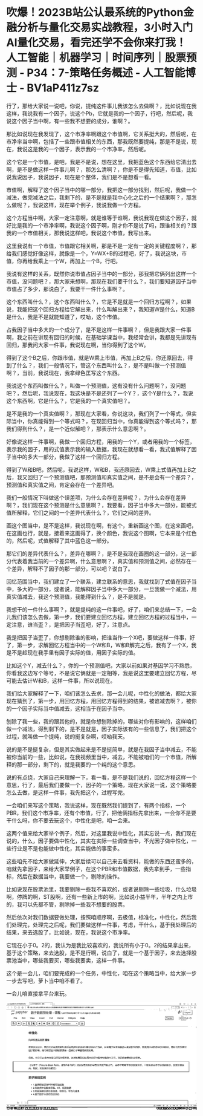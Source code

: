 # 吹爆！2023B站公认最系统的Python金融分析与量化交易实战教程，3小时入门AI量化交易，看完还学不会你来打我！人工智能｜机器学习｜时间序列｜股票预测 - P34：7-策略任务概述 - 人工智能博士 - BV1aP411z7sz

行了，那给大家说一说吧，你说，提纯这件事儿我该怎么去做啊？，比如说现在我这样，我说我有一个因子，说这个Pb，它就是我的一个因子，行吧，然后呢，我说这个因子当中啊，有一些我不想要的成分，谁啊？。

那比如说现在我发现了，这个市净率啊跟这个市值啊，它关系挺大的，然后呢，在市净率当中啊，包括了一些跟市值相关的东西，那我既然要提纯，那是不是说，现在，我说这是我的一个因子，表示我的一个市净率，然后呢。

这个它是一个市值，是吧，我是不是说，想在这里，我把蓝色这个东西给它清出去啊，是不是做这样一件事儿啊？，那怎么清啊？，你是不是得先知道，市值，比如说我说因子，我说因子，现在是个整体，我们是不是想看一看。

市值啊，解释了这个因子当中的哪一部分，我把这一部分找到，然后呢，我做一个减法，做完减法之后，我剩下的，是不是就是我中心化之后的一个结果啊？，那怎么做呢？，我说这样，现在举个例子，我说我做一个方程。

这个方程当中啊，大家一定注意啊，就是谁等于谁啊，我说我现在做这个因子，就好比是我的一个市净率啊，我说这个因子啊，刚才你不是说了吗，跟谁相关的？跟我的一个市值相关，那我说这样吧，我说这个市值，我写出来。

这里我说有一个市值，市值跟它相关啊，那是不是一定有一定的关键程度啊？，那给我们感觉好像这样，就像是一个，Y=WX+B的过程吧，好了，我说这块，市值，你再给我乘上一个W，再加上一个B，行吧。

我说有这样的关系，既然你说市值占因子当中的一部分，那我把它俩列出这样一个市值，没问题吧？，那大家来想啊，那现在我们要干什么？，我们要知道因子当中市值占了多少，那说白了，我要干一件什么事啊？。

这个东西叫什么？，这个东西叫什么？，它是不是就是一个回归方程啊？，如果说，我能把这个回归方程给它解出来，什么叫解出来？，我知道W是什么，知道B是什么，我是不是就能知道了，哎呦，这个市值。

占我因子当中多大的一个成分了，是不是这样一件事啊？，但是我跟大家一件事啊，我之前在讲现有回归的时候，在基础学课当中，我经常会讲，我都是先讲现有回归，那我问大家一件事，我说现在啊，当你得到了这个W。

得到了这个B之后，你跟市值，就是W乘上市值，再加上B之后，你还原回去，得到了什么？，我们一般情况下，管这个东西叫什么？，是不是叫做一个预测值啊？，当前，我说现在，我拿绿色匡写这个东西。

我说这个东西叫做什么？，叫做一个预测值，这有没有什么问题啊？，没问题吧？，然后呢，我说现在，我这块是不是还列了一个Y？，这个Y是什么？，我说这个东西啊，它是什么？，它是我的一个真实值吧？。

是不是我的一个真实值啊？，那现在大家看，你说这块，我们列了一个等式，但实际当中，你真能得到一个等式吗？，在现回归当中，你真能得到这个等式吗？，那我们得到什么？，是一个近似解吧？，那表示什么意思啊？。

好像说这样一件事啊，我做一个回归方程，用我的一个Y，或者用我的一个标签，表示我的因子，用的式值表示我的输入数据，我现在就想看一看，我式值解释了因子当中的多大一部分，我做了这样一个回归方程。

得到了W和B吧，然后呢，我说这样，W和B，我还原回去，W乘上式值再加上B之后，我又回归了一个预测值吧，那预测值和真实值之间，是不是会有一个差异？，预测值和真实值之间，肯定会存在一个差异吧。

我们一般情况下叫做这个误差项，为什么会存在差异呢？，为什么会存在差异啊？，我们现在这个预测是什么意思啊？，我要看，因子当中多大一部分，能被式值所解释，它们之间的一个差异代表什么？，它们之间的差异。

画这个图当中，是不是这样，我说现在啊，有这个，重新画这个图，在这来画吧，在这画也行，就是，接着来这画得了，换个颜色，我说这个图啊，它本来是个红色的，然后呢，式值解释了其中蓝色这一部分。

那它们的差异代表什么？，差异在哪啊？，是不是我现在画圈的这一部分，这一部分代表着我当前的一个差异啊，什么意思啊？，真实值和预测值之间，必然存在一个差异，解释不了因子的那一部分，可以吧？说白了。

回忆范围当中，我们建立了一个联系，建立联系的意思，我就找到了式值在因子当中，多大的一部分，或者说，能解释因子当中多大一部分，一旦我做一个减法，用真实值减去，我这个预测值，我能得到什么？，是不是就是。

我想干的一件什么事啊？，就是提纯的这一件事吧，好了，咱们来总结一下，一会儿我们该怎么去做，第一步，我们要建立回忆方程，建立回忆方程的过程当中，一定注意，谁当歪？，是把因子当歪吧，好了，注意点。

我是把因子当歪了，你想剔除谁的影响，把谁当作一个X吧，要做这样一件事，好了，第一步，求解回忆方程当中的一个W和B，W和B解完之后，我有了一个X，我是不是趁现在我手里有因子实际的值，用因子实际的值。

比如这个Y，减去什么？，你的一个预测值吧，大家以前如果对基因学习不熟悉，你看我这边写个等号，不是说它俩就是一定相等，我是说这里要建立回忆方程，尽可能去估计W和B，这样一件事，所以说现在。

我们给大家解释了一下，咱们该怎么去求，那一会儿呢，中性化的做法，都给大家现在猜到了，第一步，用回忆方程，用回忆方程得到的结果，被谁减去啊？，被你的一个因子实际当中值减去，这相当于在因子当中。

刨除了我一些，我的跟其他的，就是你想刨除掉的，哪些对你有影响的，这样咱们做一个减法，得到剩下的，是不是就是，因子实际该有的一些信息了，我们把这个过程，就叫做一个提纯，说的挺复杂啊，哎呦我天。

说的是不是挺复杂，但是其实做起来是不是挺简单，就是在我因子当中减去，不能被你当前的一些，比如说，在我视频里当中，减去，不能被咱们的一个市值，所解释的那一部分，剩下的，就是我要的一个纯的这个意思。

说的有点绕，大家自己来理解一下，看一看，是不是我们说的，回忆方程这样一个意思，行了，最后我们要做一个，因子的一个策略，现在大家说一说，这个策略要怎么去做，是这样一件事，我先把这个，过程写完。

一会咱们来写这个策略，我说这样，现在既然我们提到了，有两个指标，一个PBR，我们这个市净率，还有个市值，行了，把他俩指标先拿出来，一会你不是要干什么吗，你不要去玩这个，中性化是吧，咱一会来。

这两个值来给大家举个例子，然后，对这里我说中性化，其实忘说一点，我们现在说的，什么，因子要做中性化，其实在实际一些调查当中，不光因子做中性化，一些行业是不是也能做中性化，其实能做的事蛮多。

这些咱先不给大家做延伸，大家后续可以自己来去看资料，能做的东西还蛮多的，咱就先拿因子，来给大家举例子，在这个PBR和市值数据，我先拿到手，一些指标，然后在数据当中，我要做一个，剔除的操作。

比如说现在股票池里，我要剔除一些我不喜欢的，或者说剔除一些垃圾，什么垃圾啊，停牌的啊，ST股啊，还有一些新上市的啊，比如说小益半年，半年之内上市的，我可以先都不管，剔除掉一些我不想要的股票。

然后依次对我们数据要做处理，按照咱顺序啊，去极值，标准化，中性化，然后我们处理完，处理完之后呢，我们要做这样一件事，考虑，干什么，基于我处理后的结果，来去选股了，比如说，现在，我说这个市净率。

它现在小于0。2的，我认为是我比较喜欢的，我说所有小于0。2的结果拿出来，基于这个策略，来去选股，是不是行啊，说白了，就是一个基于因子，来去选择股票池当中，哪些我要买，哪些我要卖，这样一件事。

这个是一会儿，咱们要完成的一个任务，中性化，咱在这个策略当中，给大家一步一步去写吧，萝卜当中咱不看了。

一会儿咱直接拿平台来玩。

![](img/959eefffd2a1caaf11f1a1529dd23944_1.png)